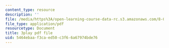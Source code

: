 ```yaml
---
content_type: resource
description: ''
file: /media/https%3A/open-learning-course-data-rc.s3.amazonaws.com/8-04-quantum-physics-i-spring-2016/5464ebaaf3caed50c3f66a67974bde76_fWCGM2auQPs.pdf
file_type: application/pdf
resourcetype: Document
title: 3play pdf file
uid: 5464ebaa-f3ca-ed50-c3f6-6a67974bde76
---
```

